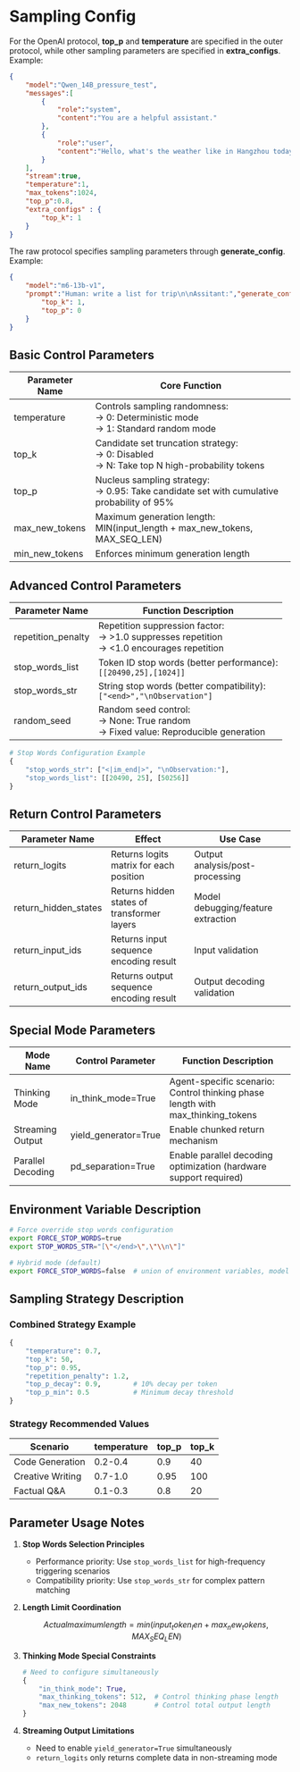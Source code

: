 # Sampling Config

For the OpenAI protocol, **top_p** and **temperature** are specified in the outer protocol, while other sampling parameters are specified in **extra_configs**. Example:

```JSON
{
    "model":"Qwen_14B_pressure_test",
    "messages":[
        {
            "role":"system",
            "content":"You are a helpful assistant."
        },
        {
            "role":"user",
            "content":"Hello, what's the weather like in Hangzhou today"
        }
    ],
    "stream":true,
    "temperature":1,
    "max_tokens":1024,
    "top_p":0.8,
    "extra_configs" : {
        "top_k": 1
    }
}
```

The raw protocol specifies sampling parameters through **generate_config**. Example:
```JSON
{
    "model":"m6-13b-v1",
    "prompt":"Human: write a list for trip\n\nAssitant:","generate_config":{
        "top_k": 1,
        "top_p": 0
    }
}
```

## Basic Control Parameters

| Parameter Name     | Core Function                                                            |
|--------------------|--------------------------------------------------------------------------|
| temperature        | Controls sampling randomness:<br>→ 0: Deterministic mode<br>→ 1: Standard random mode |
| top_k              | Candidate set truncation strategy:<br>→ 0: Disabled<br>→ N: Take top N high-probability tokens |
| top_p              | Nucleus sampling strategy:<br>→ 0.95: Take candidate set with cumulative probability of 95% |
| max_new_tokens     | Maximum generation length:<br>MIN(input_length + max_new_tokens, MAX_SEQ_LEN) |
| min_new_tokens     | Enforces minimum generation length                                       |


## Advanced Control Parameters

| Parameter Name         | Function Description                                                     |
|------------------------|--------------------------------------------------------------------------|
| repetition_penalty     | Repetition suppression factor:<br>→ >1.0 suppresses repetition<br>→ <1.0 encourages repetition |
| stop_words_list        | Token ID stop words (better performance):<br>`[[20490,25],[1024]]`        |
| stop_words_str         | String stop words (better compatibility):<br>`["<end>","\nObservation"]` |
| random_seed            | Random seed control:<br>→ None: True random<br>→ Fixed value: Reproducible generation |



```python
# Stop Words Configuration Example
{
    "stop_words_str": ["<|im_end|>", "\nObservation:"],
    "stop_words_list": [[20490, 25], [50256]]
}
```

<a id="返回控制参数"></a>
## Return Control Parameters

| Parameter Name      | Effect                                 | Use Case                    |
|---------------------|----------------------------------------|-----------------------------|
| return_logits       | Returns logits matrix for each position| Output analysis/post-processing |
| return_hidden_states| Returns hidden states of transformer layers | Model debugging/feature extraction |
| return_input_ids    | Returns input sequence encoding result | Input validation           |
| return_output_ids   | Returns output sequence encoding result| Output decoding validation |

<a id="特殊模式参数"></a>
## Special Mode Parameters

| Mode Name            | Control Parameter        | Function Description                                                     |
|----------------------|--------------------------|--------------------------------------------------------------------------|
| Thinking Mode        | in_think_mode=True       | Agent-specific scenario:<br>Control thinking phase length with max_thinking_tokens |
| Streaming Output     | yield_generator=True     | Enable chunked return mechanism                                          |
| Parallel Decoding    | pd_separation=True       | Enable parallel decoding optimization (hardware support required)        |

<a id="环境变量说明"></a>
## Environment Variable Description

```bash
# Force override stop words configuration
export FORCE_STOP_WORDS=true
export STOP_WORDS_STR="[\"</end>\",\"\\n\"]"

# Hybrid mode (default)
export FORCE_STOP_WORDS=false  # union of environment variables, model defaults, and configuration parameters
```

<a id="采样策略说明"></a>
## Sampling Strategy Description

### Combined Strategy Example
```python
{
    "temperature": 0.7,
    "top_k": 50,
    "top_p": 0.95,
    "repetition_penalty": 1.2,
    "top_p_decay": 0.9,        # 10% decay per token
    "top_p_min": 0.5           # Minimum decay threshold
}
```

### Strategy Recommended Values
| Scenario       | temperature | top_p | top_k |
|---------------|------------|-------|-------|
| Code Generation| 0.2-0.4    | 0.9   | 40    |
| Creative Writing| 0.7-1.0   | 0.95  | 100   |
| Factual Q&A    | 0.1-0.3    | 0.8   | 20    |

<a id="参数使用注意事项"></a>
## Parameter Usage Notes

1. **Stop Words Selection Principles**
   - Performance priority: Use `stop_words_list` for high-frequency triggering scenarios
   - Compatibility priority: Use `stop_words_str` for complex pattern matching

2. **Length Limit Coordination**
   ```math
   Actual maximum length = min(
       input_token_len + max_new_tokens,
       MAX_SEQ_LEN
   )
   ```

3. **Thinking Mode Special Constraints**
   ```python
   # Need to configure simultaneously
   {
       "in_think_mode": True,
       "max_thinking_tokens": 512,  # Control thinking phase length
       "max_new_tokens": 2048       # Control total output length
   }
   ```

4. **Streaming Output Limitations**
   - Need to enable `yield_generator=True` simultaneously
   - `return_logits` only returns complete data in non-streaming mode
